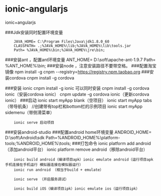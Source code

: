 # ionic-angularjs
ionic+angularjs

###Jdk安装同时配置环境变量

        JAVA_HOME= C:\Program Files\Java\jdk1.8.0_60
        CLASSPATH= .;%JAVA_HOME%\lib;%JAVA_HOME%\lib\tools.jar
        Path= %JAVA_HOME%\bin;%JAVA_HOME%\jre\bin;
###安装ant ，配置ant环境变量
        ANT_HOME= D:\soft\apache-ant-1.9.7
        Path= %ANT_HOME%\bin;
###安装node ，注意安装路径不要带空格。
###配置淘宝镜像
        npm install -g cnpm --registry=https://registry.npm.taobao.org
###安装cordova
        cnpm install -g cordova
   
###安装 ionic
        cnpm install -g ionic
        可以同时安装
        cnpm install -g cordova ionic（安装cordova ionic） 
        cnpm update -g cordova ionic（更新cordova ionic） 
###启动 
        ionic start myApp blank（空项目） 
        ionic start myApp tabs（带导航条） //创建带有top栏和bottom栏的示例项目
        ionic start myApp sidemenu（带侧滑菜单）

        ionic serve 启动项目
###安装android-studio 
###配置android home环境变量
        ANDROID_HOME= D:\soft\Android\sdk
        Path=%ANDROID_HOME%\platform-tools;%ANDROID_HOME%\tools;
###打包命令
        ionic platform add android（添加android平台） 
        ionic platform remove android（移除android平台） 

        ionic build android（编译项目apk）ionic emulate android（运行项目apk 手机连接在手机运行 模拟器连接在模拟器运行） 
        ionic run android （相当于build + emulate） 
        
        ionic serve （开启服务调试） 

        ionic build iOS（编译项目ipk）ionic emulate ios（运行项目ipk） 